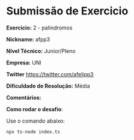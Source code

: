 # Submissão de Exercicio

**Exercicio:** 2 - palindromos

**Nickname:** afpp3

**Nível Técnico:** Junior/Pleno

**Empresa:** UNI

**Twitter** https://twitter.com/afelipp3

**Dificuldade de Resolução:** Média

**Comentários:**

**Como rodar o desafio**:

Use o comando abaixo:

```bash
npx ts-node index.ts
```

